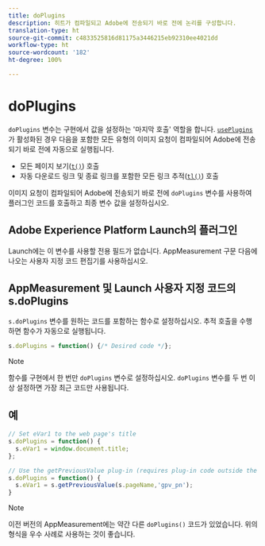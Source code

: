 ```yaml
---
title: doPlugins
description: 히트가 컴파일되고 Adobe에 전송되기 바로 전에 논리를 구성합니다.
translation-type: ht
source-git-commit: c4833525816d81175a3446215eb92310ee4021dd
workflow-type: ht
source-wordcount: '182'
ht-degree: 100%

---
```



# doPlugins

`doPlugins` 변수는 구현에서 값을 설정하는 &#39;마지막 호출&#39; 역할을 합니다. [`usePlugins`](../config-vars/useplugins.md)가 활성화된 경우 다음을 포함한 모든 유형의 이미지 요청이 컴파일되어 Adobe에 전송되기 바로 전에 자동으로 실행됩니다.

* 모든 페이지 보기([`t()`](t-method.md)) 호출
* 자동 다운로드 링크 및 종료 링크를 포함한 모든 링크 추적([`tl()`](tl-method.md)) 호출

이미지 요청이 컴파일되어 Adobe에 전송되기 바로 전에 `doPlugins` 변수를 사용하여 플러그인 코드를 호출하고 최종 변수 값을 설정하십시오.

## Adobe Experience Platform Launch의 플러그인

Launch에는 이 변수를 사용할 전용 필드가 없습니다. AppMeasurement 구문 다음에 나오는 사용자 지정 코드 편집기를 사용하십시오.

## AppMeasurement 및 Launch 사용자 지정 코드의 s.doPlugins

`s.doPlugins` 변수를 원하는 코드를 포함하는 함수로 설정하십시오. 추적 호출을 수행하면 함수가 자동으로 실행됩니다.

```js
s.doPlugins = function() {/* Desired code */};
```

>[!NOTE]
>
>함수를 구현에서 한 번만 `doPlugins` 변수로 설정하십시오. `doPlugins` 변수를 두 번 이상 설정하면 가장 최근 코드만 사용됩니다.

## 예

```js
// Set eVar1 to the web page's title
s.doPlugins = function() {
  s.eVar1 = window.document.title;
};

// Use the getPreviousValue plug-in (requires plug-in code outside the function)
s.doPlugins = function() {
  s.eVar1 = s.getPreviousValue(s.pageName,'gpv_pn');
}
```

>[!NOTE]
>
>이전 버전의 AppMeasurement에는 약간 다른 `doPlugins()` 코드가 있었습니다. 위의 형식을 우수 사례로 사용하는 것이 좋습니다.
